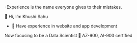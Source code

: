 -Experience is the name everyone gives to their mistakes.

👋 Hi, I’m Khushi Sahu
- 👀 Have experience in website and app development

Now focusing to be a Data Scientist 🚀
AZ-900, AI-900 certified
